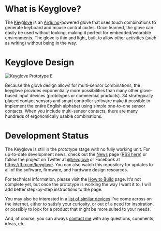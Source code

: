 What is Keyglove?
=================

The [Keyglove](http://keyglove.net) is an [Arduino](http://arduino.cc)-powered glove that uses touch combinations to generate keyboard and mouse control codes. Once learned, the glove can easily be used without looking, making it perfect for embedded/wearable environments. The glove is thin and light, built to allow other activities (such as writing) without being in the way.

Keyglove Design
===============

![Keyglove Prototype E](http://www.keyglove.net/wp-content/uploads/2013/07/front03-01.jpg "Keyglove Prototype E")

Because the glove design allows for multi-sensor combinations, the keyglove provides exponentially more possibilities than many other glove-based input devices (prototypes or commercial products). 34 strategically placed contact sensors and smart controller software make it possible to implement the entire English alphabet using simple one-to-one sensor contacts. When you include multi-sensor contacts, there are many hundreds of ergonomically usable combinations.

Development Status
==================

The Keyglove is still in the prototype stage with no fully working unit. For up-to-date development news, check out the [News](http://keyglove.net/news) page ([RSS here](http://keyglove.net/feed)) or follow the project on Twitter at [@keyglove](https://twitter.com/keyglove) or Facebook at https://fb.com/keyglove. You can also watch this repository for updates to all of the software, firmware, and hardware design resources.

For technical information, please visit the [How to Build](http://keyglove.net/build) page. It's not complete yet, but once the prototype is working the way I want it to, I will add better step-by-step instructions to the page.

You may also be interested in a [list of similar devices](http://keyglove.net/similar) I've come across on the internet, either to satisfy your curiosity, or out of a need for inspiration, or possibly to look for a product that might be more suited to your needs.

And, of course, you can always [contact me](http://keyglove.net/contact) with any questions, comments, ideas, etc.
